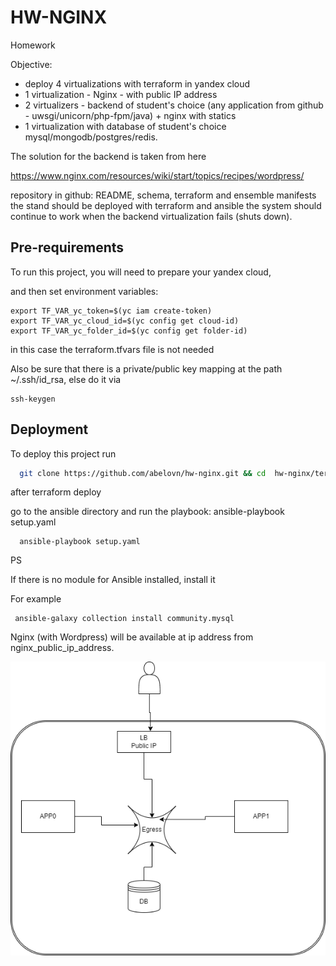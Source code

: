 
# HW-NGINX 

Homework

Objective:
 - deploy 4 virtualizations with terraform in yandex cloud
 - 1 virtualization - Nginx - with public IP address
 - 2 virtualizers - backend of student's choice (any application from github - uwsgi/unicorn/php-fpm/java) + nginx with statics
 - 1 virtualization with database of student's choice mysql/mongodb/postgres/redis.


The solution for the backend is taken from here

https://www.nginx.com/resources/wiki/start/topics/recipes/wordpress/


repository in github: README, schema, terraform and ensemble manifests
the stand should be deployed with terraform and ansible
the system should continue to work when the backend virtualization fails (shuts down).






## Pre-requirements

To run this project, you will need to prepare your yandex cloud, 


and then set environment variables:
```
export TF_VAR_yc_token=$(yc iam create-token)
export TF_VAR_yc_cloud_id=$(yc config get cloud-id)
export TF_VAR_yc_folder_id=$(yc config get folder-id)
```
in this case the terraform.tfvars file is not needed


Also be sure that there is a private/public key mapping at the path ~/.ssh/id_rsa,
else do it via 
```
ssh-keygen
```



## Deployment

To deploy this project run

```bash
  git clone https://github.com/abelovn/hw-nginx.git && cd  hw-nginx/terraform/ && terraform init && terraform plan && terraform apply  -auto-approve && cd ../ansible && ansible-playbook setup.yaml
```
after terraform deploy

go to the ansible directory and run the playbook: ansible-playbook setup.yaml

```
  ansible-playbook setup.yaml
```



PS

If there is no module for Ansible installed, install it


For example
```
 ansible-galaxy collection install community.mysql
```



Nginx (with Wordpress) will be available at ip address from nginx_public_ip_address.

![](https://github.com/abelovn/hw-nginx/blob/main/scheme.png)

